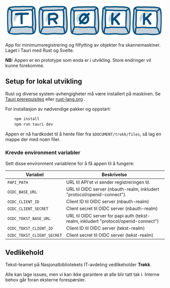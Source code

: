 <img src="banner.png" alt="trøkk logo" width="500px">

App for minimumsregistrering og filfytting av objekter fra skannemaskiner.
Laget i Tauri med Rust og Svelte.

**NB:** Appen er en prototype som enda er i utvikling. Store endringer vil kunne forekomme.


## Setup for lokal utvikling
Rust og diverse system-avhengigheter må være installert på maskinen. Se [Tauri prerequisites](https://tauri.app/v1/guides/getting-started/prerequisites/) eller [rust-lang.org](https://www.rust-lang.org/tools/install) .

For installasjon av nødvendige pakker og oppstart:

```bash
    npm install
    npm run tauri dev
```

Appen er nå hardkodet til å hente filer fra ```$DOCUMENT/trokk/files```, så lag en mappe der med noen filer.

### Krevde environment variabler

Sett disse environment variablene for å få appen til å fungere:

| Variabel                   | Beskrivelse                                                                          |
|----------------------------|--------------------------------------------------------------------------------------|
| `PAPI_PATH`                | URL til API'et vi sender registreringen til.                                         |
| `OIDC_BASE_URL`            | URL til OIDC server (nbauth-realm, inkludert "protocol/openid-connect").             |
| `OIDC_CLIENT_ID`           | Client ID til OIDC server (nbauth-realm)                                             |
| `OIDC_CLIENT_SECRET`       | Client secret til OIDC server (nbauth-realm)                                         |
| `OIDC_TEKST_BASE_URL`      | URL til OIDC server for papi auth (tekst-realm, inkludert "protocol/openid-connect") |
| `OIDC_TEKST_CLIENT_ID`     | Client ID til OIDC server (tekst-realm)                                              |
| `OIDC_TEKST_CLIENT_SECRET` | Client secret til OIDC server (tekst-realm)                                          |


## Vedlikehold

Tekst-teamet på Nasjonalbibliotekets IT-avdeling vedlikeholder **Trøkk**.

Alle kan lage issues, men vi kan ikke garantere at alle blir tatt tak i. Interne behov går foran eksterne forespørsler.
